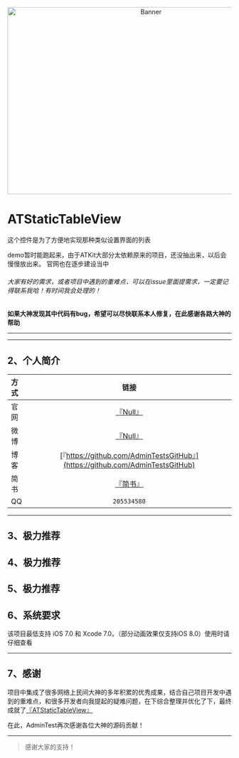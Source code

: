
<p align="center">
<img src="https://user-images.githubusercontent.com/32261136/35045317-6736c9f8-fbce-11e7-8619-a170e3e3e416.jpeg" width="630" height="421" alt="Banner" />
</p>



# ATStaticTableView
这个控件是为了方便地实现那种类似设置界面的列表

demo暂时能跑起来，由于ATKit大部分太依赖原来的项目，还没抽出来，以后会慢慢放出来。
官网也在逐步建设当中

###### 大家有好的需求，或者项目中遇到的重难点，可以在issue里面提需求，一定要记得联系我哈！有时间我会处理的！

**如果大神发现其中代码有bug，希望可以尽快联系本人修复，在此感谢各路大神的帮助** <br>

---


---

## 2、个人简介
方式     | 链接 |
:----------- | :-----------: |
官网     | [『Null』](建设ing) |
微博     | [『Null』](http://baidu.com)        |
博客     | [『https://github.com/AdminTestsGitHub』](https://github.com/AdminTestsGitHub)   |
简书     | [『简书』](https://www.jianshu.com/) |
QQ       | `205534580`        |


---

## 3、极力推荐

## 4、极力推荐

## 5、极力推荐

## 6、系统要求

该项目最低支持 iOS 7.0 和 Xcode 7.0。（部分动画效果仅支持iOS 8.0）使用时请仔细查看


---

## 7、感谢

项目中集成了很多网络上民间大神的多年积累的优秀成果，结合自己项目开发中遇到的重难点，和很多开发者向我提起的疑难问题，在下综合整理并优化了下，最终成就了[『ATStaticTableView』](https://github.com/AdminTestsGitHub/ATStaticTableView)

在此，AdminTest再次感谢各位大神的源码贡献！

---

> 感谢大家的支持！
